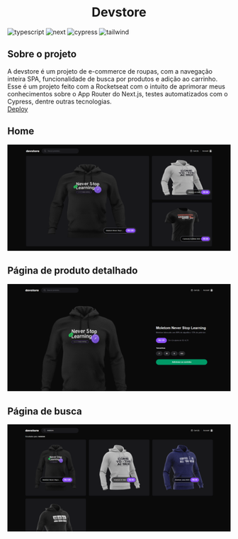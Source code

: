 [TYPESCRIPT__BADGE]: https://shields.io/badge/TypeScript-3178C6?logo=TypeScript&logoColor=FFF&style=flat-square
[NEXT__BADGE]: https://img.shields.io/badge/next.js-000000?style=for-the-badge&logo=nextdotjs&logoColor=white
[CYPRESS__BADGE]: https://img.shields.io/badge/Cypress-69D3A7?style=flat&logo=cypress&logoColor=black
[TAILWIND__BADGE]: https://img.shields.io/badge/Tailwind_CSS-grey?style=for-the-badge&logo=tailwind-css&logoColor=38B2AC

<h1 align="center" style="font-weight: bold;">Devstore</h1>

![typescript][TYPESCRIPT__BADGE]
![next][NEXT__BADGE]
![cypress][CYPRESS__BADGE]
![tailwind][TAILWIND__BADGE]

<h2>Sobre o projeto</h2>

A devstore é um projeto de e-commerce de roupas, com a navegação inteira SPA, funcionalidade de busca por produtos e adição ao carrinho.
Esse é um projeto feito com a Rocketseat com o intuito de aprimorar meus conhecimentos sobre o App Router do Next.js, testes automatizados
com o Cypress, dentre outras tecnologias.
<br>
[Deploy](https://devstore-ashen-six.vercel.app/)

<h2>Home</h2>
<img src="https://raw.githubusercontent.com/LucasFLan/devstore/main/assets/home.png"/>

<h2>Página de produto detalhado</h2>
<img src="https://raw.githubusercontent.com/LucasFLan/devstore/main/assets/product_detail.png"/>

<h2>Página de busca</h2>
<img src="https://raw.githubusercontent.com/LucasFLan/devstore/main/assets/search.png"/>
